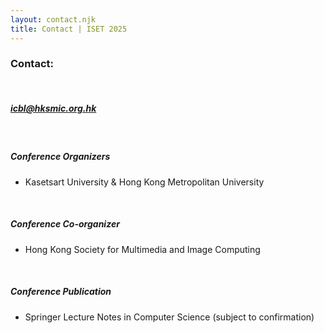 ```yaml
---
layout: contact.njk
title: Contact | ISET 2025
---
```



### Contact: 
</br>

##### <a href="mailto:iset@hksmic.org.hk">icbl@hksmic.org.hk</a>

</br>

##### Conference Organizers
- Kasetsart University & Hong Kong Metropolitan University

</br>

##### Conference Co-organizer 
- Hong Kong Society for Multimedia and Image Computing

</br>

##### Conference Publication 
- Springer Lecture Notes in Computer Science (subject to confirmation)


</br></br>
